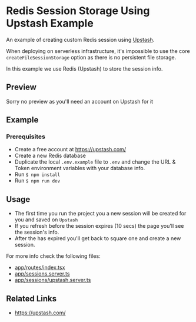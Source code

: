 # Redis Session Storage Using Upstash Example

An example of creating custom Redis session using [Upstash](https://upstash.com/).

When deploying on serverless infrastructure, it's impossible to use the core `createFileSessionStorage` option as there is no persistent file storage.

In this example we use Redis (Upstash) to store the session info.

## Preview

Sorry no preview as you'll need an account on Upstash for it

## Example

### Prerequisites

- Create a free account at https://upstash.com/
- Create a new Redis database
- Duplicate the local `.env.example` file to `.env` and change the URL & Token environment variables
  with your database info.
- Run `$ npm install`
- Run `$ npm run dev`

## Usage

- The first time you run the project you a new session will be created for you and saved on `Upstash`
- If you refresh before the session expires (10 secs) the page you'll see the session's info.
- After the has expired you'll get back to square one and create a new session.

For more info check the following files:

- [app/routes/index.tsx](app/routes/index.tsx)
- [app/sessions.server.ts](app/sessions.server.ts)
- [app/sessions/upstash.server.ts](app/sessions/upstash.server.ts)

## Related Links

- https://upstash.com/
